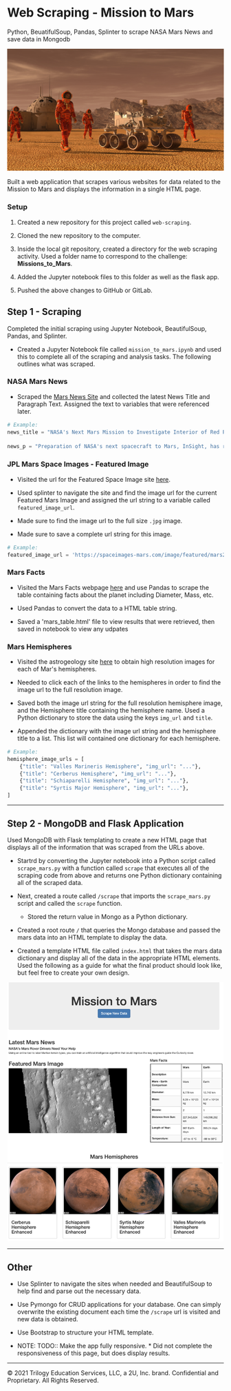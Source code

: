 # Web Scraping - Mission to Mars
Python, BeuatifulSoup, Pandas, Splinter to scrape NASA Mars News and save data in Mongodb

![mission_to_mars](Images/mission_to_mars.png)

Built a web application that scrapes various websites for data related to the Mission to Mars and displays the information in a single HTML page. 

### Setup
1. Created a new repository for this project called `web-scraping`.

2. Cloned the new repository to the computer.

3. Inside the local git repository, created a directory for the web scraping activity. Used a folder name to correspond to the challenge: **Missions_to_Mars**.

4. Added the Jupyter notebook files to this folder as well as the flask app.

5. Pushed the above changes to GitHub or GitLab.

## Step 1 - Scraping

Completed the initial scraping using Jupyter Notebook, BeautifulSoup, Pandas, and Splinter.

* Created a Jupyter Notebook file called `mission_to_mars.ipynb` and used this to complete all of the scraping and analysis tasks. The following outlines what was scraped.

### NASA Mars News

* Scraped the [Mars News Site](https://redplanetscience.com/) and collected the latest News Title and Paragraph Text. Assigned the text to variables that were referenced later.

```python
# Example:
news_title = "NASA's Next Mars Mission to Investigate Interior of Red Planet"

news_p = "Preparation of NASA's next spacecraft to Mars, InSight, has ramped up this summer, on course for launch next May from Vandenberg Air Force Base in central California -- the first interplanetary launch in history from America's West Coast."
```

### JPL Mars Space Images - Featured Image

* Visited the url for the Featured Space Image site [here](https://spaceimages-mars.com).

* Used splinter to navigate the site and find the image url for the current Featured Mars Image and assigned the url string to a variable called `featured_image_url`.

* Made sure to find the image url to the full size `.jpg` image.

* Made sure to save a complete url string for this image.

```python
# Example:
featured_image_url = 'https://spaceimages-mars.com/image/featured/mars2.jpg'
```

### Mars Facts

* Visited the Mars Facts webpage [here](https://galaxyfacts-mars.com) and use Pandas to scrape the table containing facts about the planet including Diameter, Mass, etc.

* Used Pandas to convert the data to a HTML table string.
* Saved a 'mars_table.html' file to view results that were retrieved, then saved in notebook to view any udpates

### Mars Hemispheres

* Visited the astrogeology site [here](https://marshemispheres.com/) to obtain high resolution images for each of Mar's hemispheres.

* Needed to click each of the links to the hemispheres in order to find the image url to the full resolution image.

* Saved both the image url string for the full resolution hemisphere image, and the Hemisphere title containing the hemisphere name. Used a Python dictionary to store the data using the keys `img_url` and `title`.

* Appended the dictionary with the image url string and the hemisphere title to a list. This list will contained one dictionary for each hemisphere.

```python
# Example:
hemisphere_image_urls = [
    {"title": "Valles Marineris Hemisphere", "img_url": "..."},
    {"title": "Cerberus Hemisphere", "img_url": "..."},
    {"title": "Schiaparelli Hemisphere", "img_url": "..."},
    {"title": "Syrtis Major Hemisphere", "img_url": "..."},
]
```

- - -

## Step 2 - MongoDB and Flask Application

Used MongoDB with Flask templating to create a new HTML page that displays all of the information that was scraped from the URLs above.

* Startrd by converting the Jupyter notebook into a Python script called `scrape_mars.py` with a function called `scrape` that executes all of the scraping code from above and returns one Python dictionary containing all of the scraped data.

* Next, created a route called `/scrape` that imports the  `scrape_mars.py` script and called the  `scrape` function.

  * Stored the return value in Mongo as a Python dictionary.

* Created a root route `/` that queries the Mongo database and passed the mars data into an HTML template to display the data.

* Created a template HTML file called `index.html` that takes the mars data dictionary and display all of the data in the appropriate HTML elements. Used the following as a guide for what the final product should look like, but feel free to create your own design.

![final_app_part1.png](Images/final_app.png)

- - -

## Other

* Use Splinter to navigate the sites when needed and BeautifulSoup to help find and parse out the necessary data.

* Use Pymongo for CRUD applications for your database. One can simply overwrite the existing document each time the `/scrape` url is visited and new data is obtained.

* Use Bootstrap to structure your HTML template. 
* NOTE: TODO:: Make the app fully responsive. * Did not complete the responsiveness of this page, but does display results.

- - -

© 2021 Trilogy Education Services, LLC, a 2U, Inc. brand. Confidential and Proprietary. All Rights Reserved.
